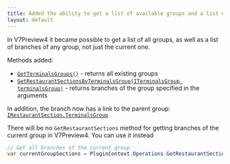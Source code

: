 ```yaml
---
title: Added the ability to get a list of available groups and a list of branches of each group.
layout: default
---
```


In V7Preview4 it became possible to get a list of all groups, as well as a list of branches of any group, not just the current one.

Methods added:
- [`GetTerminalsGroups()`](https://syrve.github.io/front.api.sdk/v7/html/M_Resto_Front_Api_IOperationService_GetTerminalsGroups.htm) - returns all existing groups
- [`GetRestaurantSectionsByTerminalsGroup(ITerminalsGroup terminalsGroup)`](https://syrve.github.io/front.api.sdk/v7/html/M_Resto_Front_Api_IOperationService_GetRestaurantSectionsByTerminalsGroup.htm) - returns branches of the group specified in the arguments

In addition, the branch now has a link to the parent group:
[`IRestaurantSection.TerminalsGroup`](https://syrve.github.io/front.api.sdk/v7/html/P_Resto_Front_Api_Data_Organization_Sections_IRestaurantSection_TerminalsGroup.htm)

There will be no `GetRestaurantSections` method for getting branches of the current group in V7Preview4. You can use it instead
```cs
// Get all branches of the current group
var currentGroupSections = PluginContext.Operations.GetRestaurantSectionsByTerminalsGroup(PluginContext.Operations.GetHostTerminalsGroup());
```
